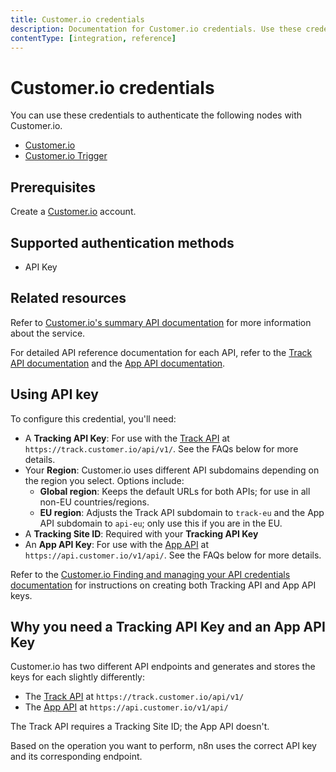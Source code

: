 ```yaml
---
title: Customer.io credentials
description: Documentation for Customer.io credentials. Use these credentials to authenticate Customer.io in n8n, a workflow automation platform.
contentType: [integration, reference]
---
```


# Customer.io credentials

You can use these credentials to authenticate the following nodes with Customer.io.

- [Customer.io](/integrations/builtin/app-nodes/n8n-nodes-base.customerio.md)
- [Customer.io Trigger](/integrations/builtin/trigger-nodes/n8n-nodes-base.customeriotrigger.md)

## Prerequisites

Create a [Customer.io](https://customer.io/) account.

## Supported authentication methods

- API Key

## Related resources

Refer to [Customer.io's summary API documentation](https://customer.io/docs/api/?api=journeys) for more information about the service.

For detailed API reference documentation for each API, refer to the [Track API documentation](https://customer.io/docs/api/track/) and the [App API documentation](https://customer.io/docs/api/app/).

## Using API key

To configure this credential, you'll need:

- A **Tracking API Key**: For use with the [Track API](https://customer.io/docs/api/track/) at `https://track.customer.io/api/v1/`. See the FAQs below for more details.
- Your **Region**: Customer.io uses different API subdomains depending on the region you select. Options include:
    - **Global region**: Keeps the default URLs for both APIs; for use in all non-EU countries/regions.
    - **EU region**: Adjusts the Track API subdomain to `track-eu` and the App API subdomain to `api-eu`; only use this if you are in the EU.
- A **Tracking Site ID**: Required with your **Tracking API Key**
- An **App API Key**: For use with the [App API](https://customer.io/docs/api/app/) at `https://api.customer.io/v1/api/`. See the FAQs below for more details.

Refer to the [Customer.io Finding and managing your API credentials documentation](https://customer.io/docs/accounts-and-workspaces/managing-credentials/) for instructions on creating both Tracking API and App API keys.

## Why you need a Tracking API Key and an App API Key

Customer.io has two different API endpoints and generates and stores the keys for each slightly differently:

- The [Track API](https://customer.io/docs/api/track/) at `https://track.customer.io/api/v1/`
- The [App API](https://customer.io/docs/api/app/) at `https://api.customer.io/v1/api/`

The Track API requires a Tracking Site ID; the App API doesn't.

Based on the operation you want to perform, n8n uses the correct API key and its corresponding endpoint.

